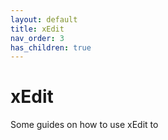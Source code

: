 ```yaml
---
layout: default
title: xEdit
nav_order: 3
has_children: true
---
```

# xEdit
Some guides on how to use xEdit to